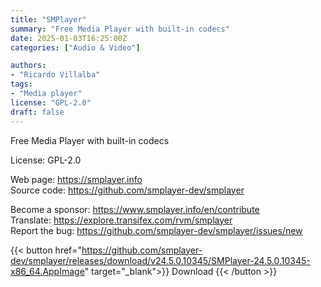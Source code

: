 ```yaml
---
title: "SMPlayer"
summary: "Free Media Player with built-in codecs"
date: 2025-01-03T16:25:00Z
categories: ["Audio & Video"]

authors:
- "Ricardo Villalba"
tags: 
- "Media player"
license: "GPL-2.0"
draft: false
---
```


Free Media Player with built-in codecs

License: GPL-2.0

Web page: <https://smplayer.info>  
Source code: <https://github.com/smplayer-dev/smplayer>

Become a sponsor: <https://www.smplayer.info/en/contribute>  
Translate: <https://explore.transifex.com/rvm/smplayer>  
Report the bug: <https://github.com/smplayer-dev/smplayer/issues/new>  

{{< button href="https://github.com/smplayer-dev/smplayer/releases/download/v24.5.0.10345/SMPlayer-24.5.0.10345-x86_64.AppImage" target="_blank">}}
Download
{{< /button >}}